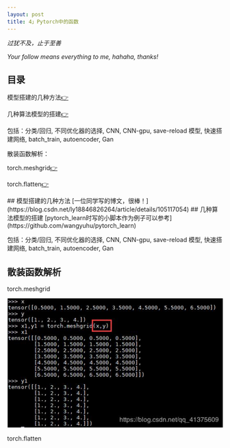 ```yaml
---
layout: post
title: 4」Pytorch中的函数
---
```


*过犹不及，止于至善*

*Your follow means everything to me, hahaha, thanks!*

## 目录
模型搭建的几种方法[👉](#1)

几种算法模型的搭建[👉](#2)

包括：分类/回归, 不同优化器的选择, CNN, CNN-gpu, save-reload 模型, 快速搭建网络, batch_train, autoencoder, Gan

散装函数解析：

torch.meshgrid[👉](#meshgrid)

torch.flatten[👉](#flatten)


<span id="1"/>
## 模型搭建的几种方法
[一位同学写的博文，很棒！](https://blog.csdn.net/ly18846826264/article/details/105117054)

<span id="2"/>
## 几种算法模型的搭建
[pytorch_learn时写的小脚本作为例子可以参考](https://github.com/wangyuhu/pytorch_learn)

包括：分类/回归, 不同优化器的选择, CNN, CNN-gpu, save-reload 模型, 快速搭建网络, batch_train, autoencoder, Gan

## 散装函数解析
<span id="meshgrid"/>
torch.meshgrid

![](/images/meshgrid.jpg)

<span id="flatten"/>
torch.flatten


